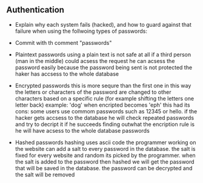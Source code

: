 ## Authentication
- Explain why each system fails (hacked), and how to guard against that failure when using the follwoing types of passwords:
- Commit with th comment "passwords"

- Plaintext passwords
using a plain text is not safe at all if a third person (man in the middle) could acsess the request he can acsess the password easily because the password being sent is not protected the haker has accsess to the whole database

- Encrypted passwords
this is more sequre than the first one in this way the letters or characters of the password are changed to other characters based on a specific rule (for example shifting the letters one letter back)
example: 'dog' when encripted becomes 'eph'
this had its cons: some users use commom passwords such as 12345 or hello. if the hacker gets accsess to the database he will check repeated passwords and try to decript it if he succeeds finding outwhat the encription rule is he will have acsess to the whole database passwords  

- Hashed passwords
hashing uses ascii code the programmer working on the website can add a salt to every password in the database. the salt is fixed for every website and random its picked by the programmer. when the salt is added to the password then hashed we will get the password that will be saved in the database. the password can be decrypted and the salt will be removed 